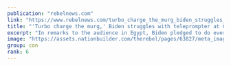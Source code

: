 ```yaml
---
publication: "rebelnews.com"
link: "https://www.rebelnews.com/turbo_charge_the_murg_biden_struggles_with_teleprompter_at_cop27"
title: "'Turbo charge the murg,' Biden struggles with teleprompter at COP27"
excerpt: "In remarks to the audience in Egypt, Biden pledged to do everything in his power to prevent the world from experiencing what he called 'climate hell'"
image: "https://assets.nationbuilder.com/therebel/pages/63827/meta_images/original/cop27biden.png?1668201765"
group: con
rank: 6
---
```

